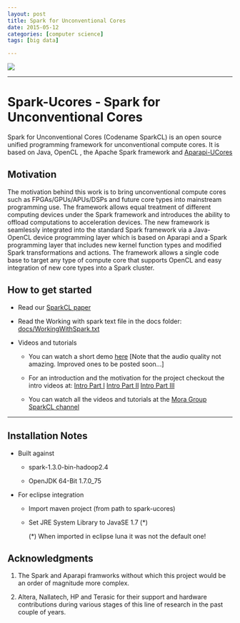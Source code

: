 ```yaml
---
layout: post
title: Spark for Unconventional Cores
date: 2015-05-12
categories: [computer science]
tags: [big data]

---
```


[![](http://sungsoo.github.com/images/scaling_data.png)](http://sungsoo.github.com/images/scaling_data.png)

---

Spark-Ucores - Spark for Unconventional Cores
=============
Spark for Unconventional Cores (Codename SparkCL) is an open source unified programming framework for unconventional compute cores.
It is based on Java, OpenCL , the Apache Spark framework and [Aparapi-UCores](https://gitlab.com/mora/aparapi-ucores) 

Motivation
----------
The motivation behind this work is to bring unconventional compute cores such as FPGAs/GPUs/APUs/DSPs and future core types into mainstream programming use. The framework allows equal treatment of different computing devices under the Spark framework and introduces the ability to offload computations to acceleration devices. The new framework is seamlessly integrated into the standard Spark framework via a Java-OpenCL device programming layer which is based on Aparapi and a Spark programming layer that includes new kernel function types and modified Spark transformations and actions. The framework allows a single code base to target any type of compute core that supports OpenCL and easy integration of new core types into a Spark cluster.

How to get started
------------------

- Read our [SparkCL paper](http://arxiv.org/ftp/arxiv/papers/1505/1505.01120.pdf)

- Read the Working with spark text file in the docs folder: [docs/WorkingWithSpark.txt](docs/WorkingWithSpark.txt) 

- Videos and tutorials

  - You can watch a short demo [here](https://youtu.be/DF2Je03dfNg)
   [Note that the audio quality not amazing. Improved ones to be posted soon...]

  - For an introduction and the motivation for the project checkout the intro videos at:
    [Intro Part I](https://youtu.be/yXm1EM9hZws?list=PLOJY6HSc6DWnpPSmLKmr4GzkRv11QjdXw)
    [Intro Part II](https://youtu.be/WWTrkZXYoTs?list=PLOJY6HSc6DWnpPSmLKmr4GzkRv11QjdXw)
    [Intro Part III](https://youtu.be/RaUEaOy9B6A?list=PLOJY6HSc6DWnpPSmLKmr4GzkRv11QjdXw)

  - You can watch all the videos and tutorials at the [Mora Group SparkCL channel](https://www.youtube.com/playlist?list=PLOJY6HSc6DWnpPSmLKmr4GzkRv11QjdXw)

------------------
Installation Notes
------------------

- Built against 

  - spark-1.3.0-bin-hadoop2.4

  - OpenJDK 64-Bit 1.7.0_75

- For eclipse integration
 
  - Import maven project (from path to spark-ucores)

  - Set JRE System Library to JavaSE 1.7 (*) 

    (*) When imported in eclipse luna it was not the default one!


Acknowledgments
---------------
1. The Spark and Aparapi framworks without which this project would be an order of magnitude more complex.

2. Altera, Nallatech, HP and Terasic for their support and hardware contributions during various stages of this line of research in the past couple of years.


